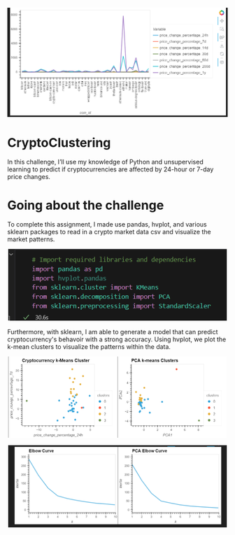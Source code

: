 <p align="center">
<img src="Resources\Images\cryptocurrency.png" width="700px">
</p>

# CryptoClustering
In this challenge, I’ll use my knowledge of Python and unsupervised learning to predict if cryptocurrencies are affected by 24-hour or 7-day price changes.


# Going about the challenge
To complete this assignment, I made use pandas, hvplot, and various sklearn packages to read in a crypto market data csv and visualize the market patterns.  

<p align="center">
<img src="Resources\Images\packages.png" width="500px">
</p>

Furthermore, with sklearn, I am able to generate a model that can predict cryptocurrency's behavoir with a strong accuracy. Using hvplot, we plot the k-mean clusters to visualize the patterns within the data.

<p align="center">
<img src="Resources\Images\clusters.png" width="500px">
</p>

<p align="center">
<img src="Resources\Images\elbow_curve.png" width="500px">
</p>
